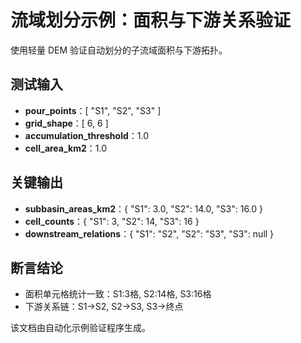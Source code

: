 # 流域划分示例：面积与下游关系验证

使用轻量 DEM 验证自动划分的子流域面积与下游拓扑。

## 测试输入

- **pour_points**：[
  "S1",
  "S2",
  "S3"
]
- **grid_shape**：[
  6,
  6
]
- **accumulation_threshold**：1.0
- **cell_area_km2**：1.0

## 关键输出

- **subbasin_areas_km2**：{
  "S1": 3.0,
  "S2": 14.0,
  "S3": 16.0
}
- **cell_counts**：{
  "S1": 3,
  "S2": 14,
  "S3": 16
}
- **downstream_relations**：{
  "S1": "S2",
  "S2": "S3",
  "S3": null
}

## 断言结论

- 面积单元格统计一致：S1:3格, S2:14格, S3:16格
- 下游关系链：S1->S2, S2->S3, S3->终点

该文档由自动化示例验证程序生成。
